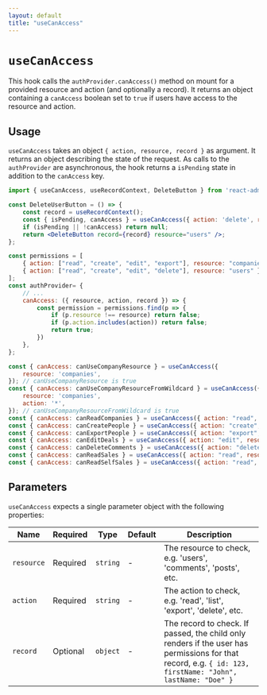 ```yaml
---
layout: default
title: "useCanAccess"
---
```


# `useCanAccess`

This hook calls the `authProvider.canAccess()` method on mount for a provided resource and action (and optionally a record). It returns an object containing a `canAccess` boolean set to `true` if users have access to the resource and action. 

## Usage

`useCanAccess` takes an object `{ action, resource, record }` as argument. It returns an object describing the state of the request. As calls to the `authProvider` are asynchronous, the hook returns a `isPending` state in addition to the `canAccess` key.

```jsx
import { useCanAccess, useRecordContext, DeleteButton } from 'react-admin';

const DeleteUserButton = () => {
    const record = useRecordContext();
    const { isPending, canAccess } = useCanAccess({ action: 'delete', resource: 'users', record });
    if (isPending || !canAccess) return null;
    return <DeleteButton record={record} resource="users" />;
};
```

```jsx
const permissions = [
    { action: ["read", "create", "edit", "export"], resource: "companies" },
    { action: ["read", "create", "edit", "delete"], resource: "users" },
];
const authProvider= {
    // ...
    canAccess: ({ resource, action, record }) => {
        const permission = permissions.find(p => {
            if (p.resource !== resource) return false;
            if (p.action.includes(action)) return false;
            return true;
        })
    },
};

const { canAccess: canUseCompanyResource } = useCanAccess({
    resource: 'companies',
}); // canUseCompanyResource is true
const { canAccess: canUseCompanyResourceFromWildcard } = useCanAccess({
    resource: 'companies',
    action: '*',
}); // canUseCompanyResourceFromWildcard is true
const { canAccess: canReadCompanies } = useCanAccess({ action: "read", resource: "companies" }); // canReadCompanies is true
const { canAccess: canCreatePeople } = useCanAccess({ action: "create", resource: "people" }); // canCreatePeople is true
const { canAccess: canExportPeople } = useCanAccess({ action: "export", resource: "people" }); // canExportPeople is false
const { canAccess: canEditDeals } = useCanAccess({ action: "edit", resource: "deals" }); // canEditDeals is true
const { canAccess: canDeleteComments } = useCanAccess({ action: "delete", resource: "tasks" }); // canDeleteComments is true
const { canAccess: canReadSales } = useCanAccess({ action: "read", resource: "sales" }); // canReadSales is false
const { canAccess: canReadSelfSales } = useCanAccess({ action: "read", resource: "sales" }, { id: "123" }); // canReadSelfSales is true
```

## Parameters

`useCanAccess` expects a single parameter object with the following properties:

| Name | Required | Type | Default | Description |
| --- | --- | --- | --- | --- |
| `resource` | Required | `string` | - | The resource to check, e.g. 'users', 'comments', 'posts', etc. |
| `action` | Required | `string` | - | The action to check, e.g. 'read', 'list', 'export', 'delete', etc. |
| `record` | Optional | `object` | - | The record to check. If passed, the child only renders if the user has permissions for that record, e.g. `{ id: 123, firstName: "John", lastName: "Doe" }` |

